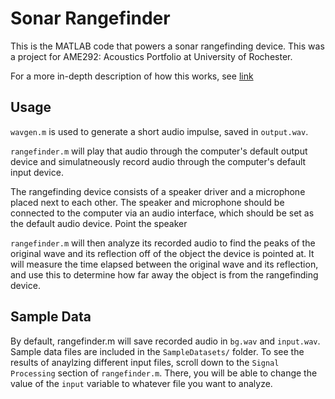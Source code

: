 <h1> Sonar Rangefinder </h1>

This is the MATLAB code that powers a sonar rangefinding device. This
was a project for AME292: Acoustics Portfolio at University of Rochester.

For a more in-depth description of how this works, see [link](EXPLANATION.md)

<h2> Usage </h2>

`wavgen.m` is used to generate a short audio impulse, saved in `output.wav`. 

`rangefinder.m` will play that audio through the computer's default
output device and simulatneously record audio through the computer's
default input device.

The rangefinding device consists of a speaker driver and a microphone
placed next to each other. The speaker and microphone should be connected
to the computer via an audio interface, which should be set as the default
audio device. Point the speaker

`rangefinder.m` will then analyze its recorded audio to find the peaks of
the original wave and its reflection off of the object the device is
pointed at. It will measure the time elapsed between the original wave and
its reflection, and use this to determine how far away the object is from
the rangefinding device.

<h2> Sample Data </h2>

By default, rangefinder.m will save recorded audio in `bg.wav` and
`input.wav`. Sample data files are included in the `SampleDatasets/` folder.
To see the results of anaylzing different input files, scroll down to the
`Signal Processing` section of `rangefinder.m`. There, you will be
able to change the value of the `input` variable to whatever file you want
to analyze.



